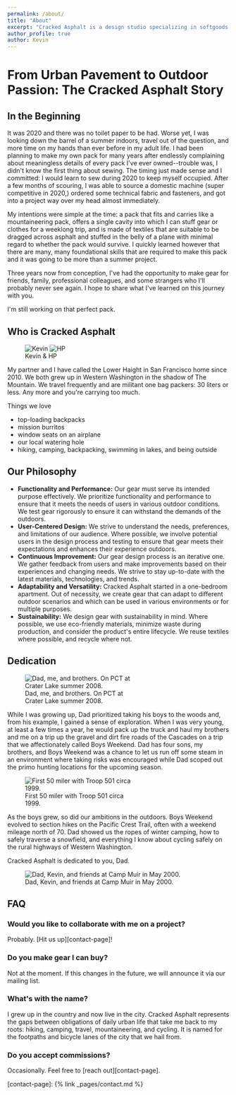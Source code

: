 ```yaml
---
permalink: /about/
title: "About"
excerpt: "Cracked Asphalt is a design studio specializing in softgoods. We are based in San Francisco, California."
author_profile: true
author: Kevin
---
```


# From Urban Pavement to Outdoor Passion: The Cracked Asphalt Story

## In the Beginning

It was 2020 and there was no toilet paper to be had. Worse yet, I was looking down the barrel of a summer indoors, travel out of the question, and more time on my hands than ever before in my adult life. I had been planning to make my own pack for many years after endlessly complaining about meaningless details of every pack I've ever owned--trouble was, I didn't know the first thing about sewing. The timing just made sense and I committed: I would learn to sew during 2020 to keep myself occupied. After a few months of scouring, I was able to source a domestic machine (super competitive in 2020,) ordered some technical fabric and fasteners, and got into a project way over my head almost immediately.

My intentions were simple at the time: a pack that fits and carries like a mountaineering pack, offers a single cavity into which I can stuff gear or clothes for a weeklong trip, and is made of textiles that are suitable to be dragged across asphalt and stuffed in the belly of a plane with minimal regard to whether the pack would survive. I quickly learned however that there are many, many foundational skills that are required to make this pack and it was going to be more than a summer project.

Three years now from conception, I've had the opportunity to make gear for friends, family, professional colleagues, and some strangers who I'll probably never see again. I hope to share what I've learned on this journey with you.

I'm still working on that perfect pack.

## Who is Cracked Asphalt

<figure style="width: 10em" class="align-right">
  <img src="/assets/images/about/abt-k.jpg" alt="Kevin">
  <img src="/assets/images/about/abt-h.jpg" alt="HP">
  <figcaption>Kevin & HP</figcaption>
</figure>

My partner and I have called the Lower Haight in San Francisco home since 2010. We both grew up in Western Washington in the shadow of The Mountain. We travel frequently and are militant one bag packers: 30 liters or less. Any more and you're carrying too much.

Things we love

* top-loading backpacks
* mission burritos
* window seats on an airplane
* our local watering hole
* hiking, camping, backpacking, swimming in lakes, and being outside

## Our Philosophy

* **Functionality and Performance:** Our gear must serve its intended purpose effectively. We prioritize functionality and performance to ensure that it meets the needs of users in various outdoor conditions. We test gear rigorously to ensure it can withstand the demands of the outdoors.
* **User-Centered Design:** We strive to understand the needs, preferences, and limitations of our audience. Where possible, we involve potential users in the design process and testing to ensure that gear meets their expectations and enhances their experience outdoors.
* **Continuous Improvement:** Our gear design process is an iterative one. We gather feedback from users and make improvements based on their experiences and changing needs. We strive to stay up-to-date with the latest materials, technologies, and trends.
* **Adaptability and Versatility:** Cracked Asphalt started in a one-bedroom apartment. Out of necessity, we create gear that can adapt to different outdoor scenarios and which can be used in various environments or for multiple purposes.
* **Sustainability:** We design gear with sustainability in mind. Where possible, we use eco-friendly materials, minimize waste during production, and consider the product's entire lifecycle. We reuse textiles where possible, and recycle where not. 

## Dedication

<figure style="width: 250px" class="align-left">
  <img src="/assets/images/about/dad-boys-crater-lake.jpg" alt="Dad, me, and brothers. On PCT at Crater Lake summer 2008.">
  <figcaption>Dad, me, and brothers. On PCT at Crater Lake summer 2008.</figcaption>
</figure>

While I was growing up, Dad prioritized taking his boys to the woods and, from his example, I gained a sense of exploration. When I was very young, at least a few times a year, he would pack up the truck and haul my brothers and me on a trip up the gravel and dirt fire roads of the Cascades on a trip that we affectionately called Boys Weekend. Dad has four sons, my brothers, and Boys Weekend was a chance to let us run off some steam in an environment where taking risks was encouraged while Dad scoped out the primo hunting locations for the upcoming season.

<figure style="width: 250px" class="align-right">
  <img src="/assets/images/about/t501-t2000.jpg" alt="First 50 miler with Troop 501 circa 1999.">
  <figcaption>First 50 miler with Troop 501 circa 1999.</figcaption>
</figure>

As the boys grew, so did our ambitions in the outdoors. Boys Weekend evolved to section hikes on the Pacific Crest Trail, often with a weekend mileage north of 70. Dad showed us the ropes of winter camping, how to safely traverse a snowfield, and everything I know about cycling safely on the rural highways of Western Washington.

Cracked Asphalt is dedicated to you, Dad.

<figure class="align-center">
  <img src="/assets/images/about/dad-kev-muir.jpg" alt="Dad, Kevin, and friends at Camp Muir in May 2000.">
  <figcaption>Dad, Kevin, and friends at Camp Muir in May 2000.</figcaption>
</figure>

## FAQ

### Would you like to collaborate with me on a project?

Probably. [Hit us up][contact-page]!

### Do you make gear I can buy?

Not at the moment. If this changes in the future, we will announce it via our mailing list.

### What's with the name?

I grew up in the country and now live in the city. Cracked Asphalt represents the gaps between obligations of daily urban life that take me back to my roots: hiking, camping, travel, mountaineering, and cycling. It is named for the footpaths and bicycle lanes of the city that we hail from.

### Do you accept commissions?

Occasionally. Feel free to [reach out][contact-page].

[contact-page]: {% link _pages/contact.md %}